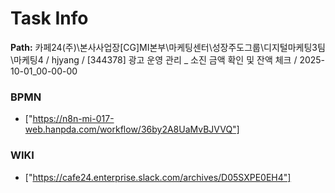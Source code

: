 # Task Info

**Path:** 카페24(주)\본사사업장\[CG]MI본부\마케팅센터\성장주도그룹\디지털마케팅3팀\마케팅4 / hjyang / [344378] 광고 운영 관리 _ 소진 금액 확인 및 잔액 체크 / 2025-10-01_00-00-00

### BPMN
- ["https://n8n-mi-017-web.hanpda.com/workflow/36by2A8UaMvBJVVQ"]

### WIKI
- ["https://cafe24.enterprise.slack.com/archives/D05SXPE0EH4"]

